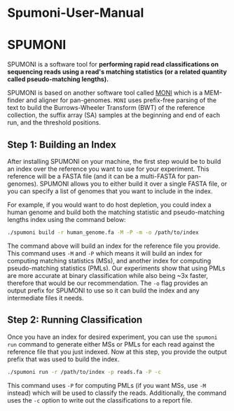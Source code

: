# Spumoni-User-Manual
# SPUMONI

SPUMONI is a software tool for **performing rapid read classifications on sequencing reads using a read's matching statistics (or a related quantity called pseudo-matching lengths).** 

SPUMONI is based on another software tool called [MONI](https://github.com/maxrossi91/moni) which is a MEM-finder and aligner for pan-genomes. `MONI` uses prefix-free parsing of the text to build the Burrows-Wheeler Transform (BWT) of the reference collection, the suffix array (SA) samples at the beginning and end of each run, and the threshold positions. 

## Step 1: Building an Index

After installing SPUMONI on your machine, the first step would be to build an index over the reference you want to use for your experiment. This reference will be a FASTA file (and it can be a multi-FASTA for pan-genomes). SPUMONI allows you to either build it over a single FASTA file, or you can specify a list of genomes that you want to include in the index. 

For example, if you would want to do host depletion, you could index a human genome and build both the matching statistic and pseudo-matching lengths index using the command below: 

```sh
./spumoni build -r human_genome.fa -M -P -m -o /path/to/index
```
The command above will build an index for the reference file you provide. This command uses `-M` and `-P` which means it will build an index for computing matching statistics (MSs), and another index for computing pseudo-matching statistics (PMLs). Our experiments show that using PMLs are more accurate at binary classification while also being ~3x faster, therefore that would be our recommendation. The `-o` flag provides an output prefix for SPUMONI to use so it can build the index and any intermediate files it needs.

## Step 2: Running Classification

Once you have an index for desired experiment, you can use the `spumoni run` command to generate either MSs or PMLs for each read against the reference file that you just indexed. Now at this step, you provide the output prefix that was used to build the index.

```sh
./spumoni run -r /path/to/index -p reads.fa -P -c
```

This command uses `-P` for computing PMLs (if you want MSs, use `-M` instead) which will be used to classify the reads. Additionally, the command uses the `-c` option to write out the classifications to a report file.
